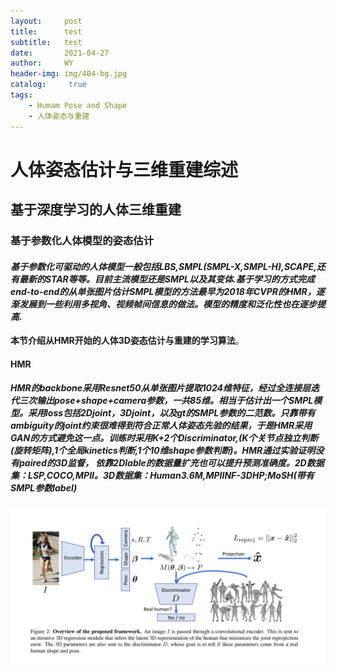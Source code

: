 ```yaml
---
layout:     post
title:      test
subtitle:   test
date:       2021-04-27
author:     WY
header-img: img/404-bg.jpg
catalog: 	 true
tags:
    - Humam Pose and Shape
    - 人体姿态与重建
---
```


# 人体姿态估计与三维重建综述

## 基于深度学习的人体三维重建

### 基于参数化人体模型的姿态估计  

#### _基于参数化可驱动的人体模型一般包括LBS,SMPL(SMPL-X,SMPL-H),SCAPE,还有最新的STAR等等。目前主流模型还是SMPL以及其变体.基于学习的方式完成end-to-end的从单张图片估计SMPL模型的方法最早为2018年CVPR的HMR，逐渐发展到一些利用多视角、视频帧间信息的做法。模型的精度和泛化性也在逐步提高._

**本节介绍从HMR开始的人体3D姿态估计与重建的学习算法**。

#### HMR
##### HMR的backbone采用Resnet50从单张图片提取1024维特征，经过全连接层迭代三次输出pose+shape+camera参数，一共85维。相当于估计出一个SMPL模型。采用loss包括2Djoint，3Djoint，以及gt的SMPL参数的二范数。只靠带有ambiguity的joint约束很难得到符合正常人体姿态先验的结果，于是HMR采用GAN的方式避免这一点。训练时采用K+2个Discriminator,(K个关节点独立判断(旋转矩阵),1个全局kinetics判断,1个10维shape参数判断)。HMR通过实验证明没有paired的3D监督， 依靠2Dlable的数据量扩充也可以提升预测准确度。2D数据集：LSP,COCO,MPII。3D数据集：Human3.6M,MPIINF-3DHP;MoSH(带有SMPL参数label)
![hmr](/img/humanshapesum/hmr.png)
####

